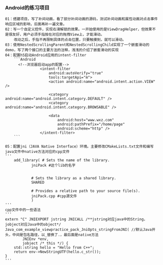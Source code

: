 ### Android的练习项目
    01：搭建项目，写了补间动画，看了部分补间动画的源码，测试补间动画和属性动画对点击事件响应区域的影响，后面再补一遍文章。
    02：写一个自定义控件，实现右滑解锁的效果。一开始使用的是ViewDragHelper，但效果不是很友好，用户必须手指按在对应的拖拽View上，才能滑动。
        改动之后，手指不再限制具体的点击位置，只要触摸到，就可以滑动。
    03：使用NestedScrollingParent和NestedScrollingChild实现了一个嵌套滑动的demo，写了两个接口的主要方法的注释，浅浅的介绍了嵌套滑动的实现
    04：配置h5启动Android应用的intent-filter
        ```Android
          <!--浏览器启动app的配置-->
                    <intent-filter
                        android:autoVerify="true"
                        tools:targetApi="m">
                        <action android:name="android.intent.action.VIEW" />
        
                        <category android:name="android.intent.category.DEFAULT" />
                        <category android:name="android.intent.category.BROWSABLE" />
        
                        <data
                            android:host="www.wxz.com"
                            android:pathPrefix="/home/page"
                            android:scheme="http" />
                    </intent-filter>
        ```
        
    05：配置jni（JAVA Native Interface）环境。主要修改CMakeLists.txt文件和编写java文件中native方法对应的cpp文件
    '''
        add_library( # Sets the name of the library.
                jniPack #这个lib的名字
                
        
                # Sets the library as a shared library.
                SHARED
        
                # Provides a relative path to your source file(s).
                jniPack.cpp #cpp源文件
                )
    '''
    cpp文件中的一些语法
    '''
    extern "C" JNIEXPORT jstring JNICALL /**jstring对应java中的String，jobject对应Java中的object*/
    Java_com_example_viewpractice_pack_JniOpts_stringFromJNI( //默认Java开头，中间是包名路径，以_替换了.，最后面是native方法
            JNIEnv *env,
            jobject /* this */) {
        std::string hello = "Hello from C++";
        return env->NewStringUTF(hello.c_str());
    }
    '''
    